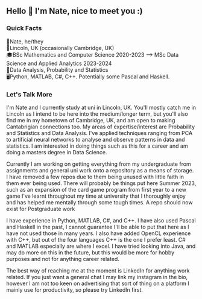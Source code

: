 ## Hello 👋 I'm Nate, nice to meet you :) 

<!--
**nflintstem/nflintstem** is a ✨ _special_ ✨ repository because its `README.md` (this file) appears on your GitHub profile.

Here are some ideas to get you started:-->

### Quick Facts
👨Nate, he/they <br />
📍Lincoln, UK (occasionally Cambridge, UK) <br />
🎓BSc Mathematics and Computer Science 2020-2023 --> MSc Data Science and Applied Analytics 2023-2024<br />
🧠Data Analysis, Probability and Statistics <br />
🖥️Python, MATLAB, C#, C++. Potentially some Pascal and Haskell. <br />

### Let's Talk More
I'm Nate and I currently study at uni in Lincoln, UK. You'll mostly catch me in Lincoln as I intend to be here into the medium/longer term, but you'll also find me in my hometown of Cambridge, UK, and am open to making Cantabrigian connections too. My areas of expertise/interest are Probability and Statistics and Data Analysis. I've applied techniques ranging from PCA to artificial neural networks to analyse and observe patterns in data and statistics. I am interested in doing things such as this for a career and am doing a masters degree in Data Science.

Currently I am working on getting everything from my undergraduate from assignments and general uni work onto a repository as a means of storage. I have removed a few repos due to them being unused with little faith in them ever being used. There will probably be things put here Summer 2023, such as an expansion of the card game program from first year to a new game I've learnt throughout my time at university that I thoroughly enjoy and has helped me mentally through some tough times. A repo should now exist for Postgraduate work

I have experience in Python, MATLAB, C#, and C++. I have also used Pascal and Haskell in the past, I cannot guarantee I'll be able to put that here as I have not used those in many years. I also have added OpenCL experience with C++, but out of the four languages C++ is the one I prefer least. C# and MATLAB especially are where I excel. I have tried looking into Java, and may do more on this in the future, but this would be more for hobby purposes and not for anything career related.

The best way of reaching me at the moment is LinkedIn for anything work related. If you just want a general chat I may link my instagram in the bio, however I am not too keen on advertising that sort of thing on a platform I mainly use for productivity, so please try LinkedIn first.
